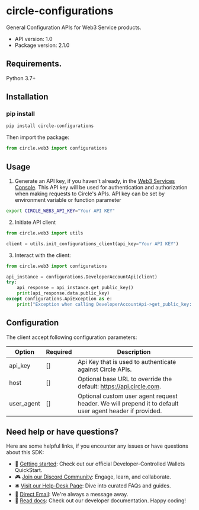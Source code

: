 # circle-configurations
General Configuration APIs for Web3 Service products.

- API version: 1.0
- Package version: 2.1.0

## Requirements.

Python 3.7+

## Installation
### pip install

```sh
pip install circle-configurations
```

Then import the package:
```python
from circle.web3 import configurations
```


## Usage


1. Generate an API key, if you haven't already, in the [Web3 Services Console](https://console.circle.com/). This API key will be used for authentication and authorization when making requests to Circle's APIs. API key can be set by environment variable or function parameter

```sh
export CIRCLE_WEB3_API_KEY="Your API KEY"
```

2. Initiate API client

```python
from circle.web3 import utils

client = utils.init_configurations_client(api_key="Your API KEY")
```

3. Interact with the client:

```python
from circle.web3 import configurations

api_instance = configurations.DeveloperAccountApi(client)
try:
    api_response = api_instance.get_public_key()
    print(api_response.data.public_key)
except configurations.ApiException as e:
    print("Exception when calling DeveloperAccountApi->get_public_key: %s\n" % e)
```

## Configuration

The client accept following configuration parameters:

Option | Required | Description
------------ | ------------- | -------------
api_key | [] | Api Key that is used to authenticate against Circle APIs.
host | [] | Optional base URL to override the default: https://api.circle.com.
user_agent | [] | Optional custom user agent request header. We will prepend it to default user agent header if provided.

## Need help or have questions?

Here are some helpful links, if you encounter any issues or have questions about this SDK:

 - 📖 [Getting started](https://developers.circle.com/interactive-quickstarts): Check out our official Developer-Controlled Wallets QuickStart.
 - 🎮 [Join our Discord Community](https://discord.com/invite/buildoncircle): Engage, learn, and collaborate.
 - 🛎 [Visit our Help-Desk Page](https://support.usdc.circle.com/hc/en-us/p/contactus?_gl=1*1va6vat*_ga*MTAyNTA0NTQ2NC4xNjk5NTYyMjgx*_ga_GJDVPCQNRV*MTcwMDQ5Mzg3Ny4xNC4xLjE3MDA0OTM4ODQuNTMuMC4w): Dive into curated FAQs and guides.
 - 📧 [Direct Email](mailto:customer-support@circle.com): We're always a message away.
 - 📖 [Read docs](https://developers.circle.com/w3s/docs?_gl=1*15ozb5b*_ga*MTAyNTA0NTQ2NC4xNjk5NTYyMjgx*_ga_GJDVPCQNRV*MTcwMDQ5Mzg3Ny4xNC4xLjE3MDA0OTM4ODQuNTMuMC4w): Check out our developer documentation.
Happy coding!
